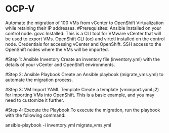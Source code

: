 # OCP-V

Automate the migration of 100 VMs from vCenter to OpenShift Virtualization while retaining their IP addresses.
#Prerequisites:
Ansible Installed on your control node.
govc Installed: This is a CLI tool for VMware vCenter that will be used to export VMs.
OpenShift CLI (oc) and virtctl installed on the control node.
Credentials for accessing vCenter and OpenShift.
SSH access to the OpenShift nodes where the VMs will be imported.

#Step 1: Ansible Inventory
Create an inventory file (inventory.yml) with the details of your vCenter and OpenShift environments.

#Step 2: Ansible Playbook
Create an Ansible playbook (migrate_vms.yml) to automate the migration process.

#Step 3: VM Import YAML Template
Create a template (vmimport.yaml.j2) for importing VMs into OpenShift. This is a basic example, and you may need to customize it further.

#Step 4: Execute the Playbook
To execute the migration, run the playbook with the following command:

ansible-playbook -i inventory.yml migrate_vms.yml
